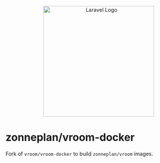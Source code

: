 <p align="center"><a href="https://laravel.com" target="_blank"><img src="https://assets.zonneplan.nl/logo/zonneplan-logo-green.svg" width="300" alt="Laravel Logo"></a></p>

# zonneplan/vroom-docker

Fork of `vroom/vroom-docker` to build `zonneplan/vroom` images.
